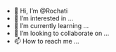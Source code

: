 - 👋 Hi, I’m @Rochati
- 👀 I’m interested in ...
- 🌱 I’m currently learning ...
- 💞️ I’m looking to collaborate on ...
- 📫 How to reach me ...

<!---
Rochati/Rochati is a ✨ special ✨ repository because its `README.md` (this file) appears on your GitHub profile.
You can click the Preview link to take a look at your changes.
--->
